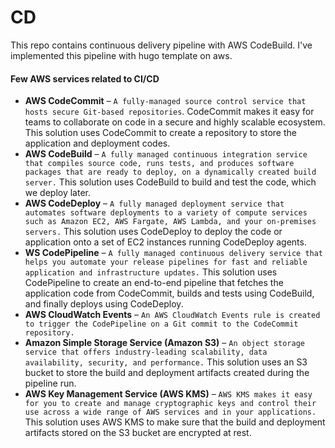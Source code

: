# CD
This repo contains continuous delivery pipeline with AWS CodeBuild. I've implemented this pipeline with hugo template on aws.

#### Few AWS services related to CI/CD
- **AWS CodeCommit** – ```A fully-managed source control service that hosts secure Git-based repositories```. CodeCommit makes it easy for teams to collaborate on code in a secure and highly scalable ecosystem. This solution uses CodeCommit to create a repository to store the application and deployment codes.
- **AWS CodeBuild** – ```A fully managed continuous integration service that compiles source code, runs tests, and produces software packages that are ready to deploy, on a dynamically created build server.``` This solution uses CodeBuild to build and test the code, which we deploy later.
- **AWS CodeDeploy** – ```A fully managed deployment service that automates software deployments to a variety of compute services such as Amazon EC2, AWS Fargate, AWS Lambda, and your on-premises servers.``` This solution uses CodeDeploy to deploy the code or application onto a set of EC2 instances running CodeDeploy agents.
- **WS CodePipeline** – ```A fully managed continuous delivery service that helps you automate your release pipelines for fast and reliable application and infrastructure updates.``` This solution uses CodePipeline to create an end-to-end pipeline that fetches the application code from CodeCommit, builds and tests using CodeBuild, and finally deploys using CodeDeploy.
- **AWS CloudWatch Events** – ```An AWS CloudWatch Events rule is created to trigger the CodePipeline on a Git commit to the CodeCommit repository.```
- **Amazon Simple Storage Service (Amazon S3)** – ```An object storage service that offers industry-leading scalability, data availability, security, and performance.``` This solution uses an S3 bucket to store the build and deployment artifacts created during the pipeline run.
- **AWS Key Management Service (AWS KMS)** – ```AWS KMS makes it easy for you to create and manage cryptographic keys and control their use across a wide range of AWS services and in your applications.``` This solution uses AWS KMS to make sure that the build and deployment artifacts stored on the S3 bucket are encrypted at rest.
